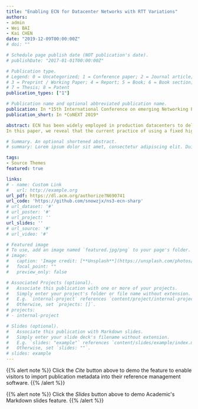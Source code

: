 ```yaml
---
title: "Enabling ECN for Datacenter Networks with RTT Variations"
authors:
- admin
- Wei BAI
- Kai CHEN
date: "2019-12-09T00:00:00Z"
# doi: ""

# Schedule page publish date (NOT publication's date).
# publishDate: "2017-01-01T00:00:00Z"

# Publication type.
# Legend: 0 = Uncategorized; 1 = Conference paper; 2 = Journal article;
# 3 = Preprint / Working Paper; 4 = Report; 5 = Book; 6 = Book section;
# 7 = Thesis; 8 = Patent
publication_types: ["1"]

# Publication name and optional abbreviated publication name.
publication: In *15th International Conference on emerging Networking EXperiments and Technologies*
publication_short: In *CoNEXT 2019*

abstract: ECN has been widely employed in production datacenters to deliver high throughput low latency communications. Despite being successful, prior ECN-based transports have an important drawback: they adopt a fixed RTT value in calculating instantaneous ECN marking threshold while overlooking the RTT variations in practice.
In this paper, we reveal that the current practice of using a fixed high-percentile RTT for ECN threshold calculation can lead to persistent queue buildups, significantly increasing packet latency. On the other hand, directly adopting lower percentile RTTs results in throughput degradation. To handle the problem, we introduce ECN♯, a simple yet effective solution to enable ECN for RTT variations. At its heart, ECN♯ inherits the current instantaneous ECN marking (based on a high-percentile RTT) to achieve high throughput and burst tolerance, while further marking packets (conservatively) upon detecting long-term queue buildups to eliminate unnecessary queueing delay without degrading throughput. We implement ECN♯ on a Barefoot Tofino switch and evaluate it through extensive testbed experiments and large-scale simulations. Our evaluation confirms that ECN♯ can effectively reduce latency without hurting throughput. For example, compared to the current practice, ECN♯ achieves up to 23.4% (31.2%) lower average (99th percentile) flow completion time (FCT) for short flows while delivering similar FCT for large flows under production workloads.

# Summary. An optional shortened abstract.
# summary: Lorem ipsum dolor sit amet, consectetur adipiscing elit. Duis posuere tellus ac convallis placerat. Proin tincidunt magna sed ex sollicitudin condimentum.

tags:
- Source Themes
featured: true

links:
# - name: Custom Link
#   url: http://example.org
url_pdf: https://dl.acm.org/authorize?N690741
url_code: 'https://github.com/snowzjx/ns3-ecn-sharp'
# url_dataset: '#'
# url_poster: '#'
# url_project: ''
url_slides: ''
# url_source: '#'
# url_video: '#'

# Featured image
# To use, add an image named `featured.jpg/png` to your page's folder. 
# image:
#   caption: 'Image credit: [**Unsplash**](https://unsplash.com/photos/pLCdAaMFLTE)'
#   focal_point: ""
#   preview_only: false

# Associated Projects (optional).
#   Associate this publication with one or more of your projects.
#   Simply enter your project's folder or file name without extension.
#   E.g. `internal-project` references `content/project/internal-project/index.md`.
#   Otherwise, set `projects: []`.
# projects:
# - internal-project

# Slides (optional).
#   Associate this publication with Markdown slides.
#   Simply enter your slide deck's filename without extension.
#   E.g. `slides: "example"` references `content/slides/example/index.md`.
#   Otherwise, set `slides: ""`.
# slides: example
---
```


{{% alert note %}}
Click the *Cite* button above to demo the feature to enable visitors to import publication metadata into their reference management software.
{{% /alert %}}

{{% alert note %}}
Click the *Slides* button above to demo Academic's Markdown slides feature.
{{% /alert %}}

<!-- Supplementary notes can be added here, including [code and math](https://sourcethemes.com/academic/docs/writing-markdown-latex/). -->

